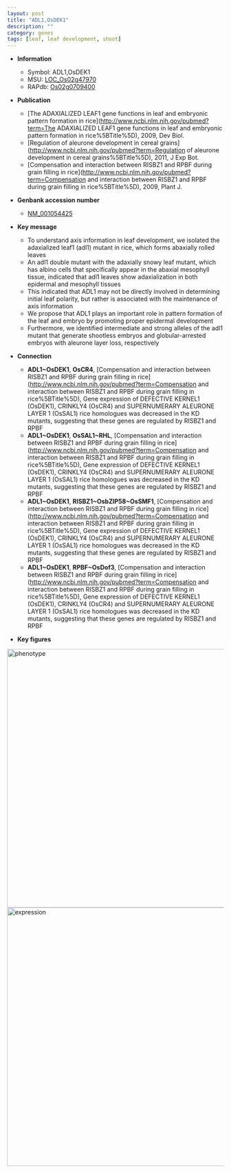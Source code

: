 ```yaml
---
layout: post
title: "ADL1,OsDEK1"
description: ""
category: genes
tags: [leaf, leaf development, shoot]
---
```


* **Information**  
    + Symbol: ADL1,OsDEK1  
    + MSU: [LOC_Os02g47970](http://rice.plantbiology.msu.edu/cgi-bin/ORF_infopage.cgi?orf=LOC_Os02g47970)  
    + RAPdb: [Os02g0709400](http://rapdb.dna.affrc.go.jp/viewer/gbrowse_details/irgsp1?name=Os02g0709400)  

* **Publication**  
    + [The ADAXIALIZED LEAF1 gene functions in leaf and embryonic pattern formation in rice](http://www.ncbi.nlm.nih.gov/pubmed?term=The ADAXIALIZED LEAF1 gene functions in leaf and embryonic pattern formation in rice%5BTitle%5D), 2009, Dev Biol.
    + [Regulation of aleurone development in cereal grains](http://www.ncbi.nlm.nih.gov/pubmed?term=Regulation of aleurone development in cereal grains%5BTitle%5D), 2011, J Exp Bot.
    + [Compensation and interaction between RISBZ1 and RPBF during grain filling in rice](http://www.ncbi.nlm.nih.gov/pubmed?term=Compensation and interaction between RISBZ1 and RPBF during grain filling in rice%5BTitle%5D), 2009, Plant J.

* **Genbank accession number**  
    + [NM_001054425](http://www.ncbi.nlm.nih.gov/nuccore/NM_001054425)

* **Key message**  
    + To understand axis information in leaf development, we isolated the adaxialized leaf1 (adl1) mutant in rice, which forms abaxially rolled leaves
    + An adl1 double mutant with the adaxially snowy leaf mutant, which has albino cells that specifically appear in the abaxial mesophyll tissue, indicated that adl1 leaves show adaxialization in both epidermal and mesophyll tissues
    + This indicated that ADL1 may not be directly involved in determining initial leaf polarity, but rather is associated with the maintenance of axis information
    + We propose that ADL1 plays an important role in pattern formation of the leaf and embryo by promoting proper epidermal development
    + Furthermore, we identified intermediate and strong alleles of the adl1 mutant that generate shootless embryos and globular-arrested embryos with aleurone layer loss, respectively

* **Connection**  
    + __ADL1~OsDEK1__, __OsCR4__, [Compensation and interaction between RISBZ1 and RPBF during grain filling in rice](http://www.ncbi.nlm.nih.gov/pubmed?term=Compensation and interaction between RISBZ1 and RPBF during grain filling in rice%5BTitle%5D), Gene expression of DEFECTIVE KERNEL1 (OsDEK1), CRINKLY4 (OsCR4) and SUPERNUMERARY ALEURONE LAYER 1 (OsSAL1) rice homologues was decreased in the KD mutants, suggesting that these genes are regulated by RISBZ1 and RPBF
    + __ADL1~OsDEK1__, __OsSAL1~RHL__, [Compensation and interaction between RISBZ1 and RPBF during grain filling in rice](http://www.ncbi.nlm.nih.gov/pubmed?term=Compensation and interaction between RISBZ1 and RPBF during grain filling in rice%5BTitle%5D), Gene expression of DEFECTIVE KERNEL1 (OsDEK1), CRINKLY4 (OsCR4) and SUPERNUMERARY ALEURONE LAYER 1 (OsSAL1) rice homologues was decreased in the KD mutants, suggesting that these genes are regulated by RISBZ1 and RPBF
    + __ADL1~OsDEK1__, __RISBZ1~OsbZIP58~OsSMF1__, [Compensation and interaction between RISBZ1 and RPBF during grain filling in rice](http://www.ncbi.nlm.nih.gov/pubmed?term=Compensation and interaction between RISBZ1 and RPBF during grain filling in rice%5BTitle%5D), Gene expression of DEFECTIVE KERNEL1 (OsDEK1), CRINKLY4 (OsCR4) and SUPERNUMERARY ALEURONE LAYER 1 (OsSAL1) rice homologues was decreased in the KD mutants, suggesting that these genes are regulated by RISBZ1 and RPBF
    + __ADL1~OsDEK1__, __RPBF~OsDof3__, [Compensation and interaction between RISBZ1 and RPBF during grain filling in rice](http://www.ncbi.nlm.nih.gov/pubmed?term=Compensation and interaction between RISBZ1 and RPBF during grain filling in rice%5BTitle%5D), Gene expression of DEFECTIVE KERNEL1 (OsDEK1), CRINKLY4 (OsCR4) and SUPERNUMERARY ALEURONE LAYER 1 (OsSAL1) rice homologues was decreased in the KD mutants, suggesting that these genes are regulated by RISBZ1 and RPBF

* **Key figures**  
<img src="http://funRiceGenes.github.io/images/ADL1.pheno.png" alt="phenotype"  style="width: 600px;"/>

<img src="http://funRiceGenes.github.io/images/ADL1.exp.png" alt="expression"  style="width: 600px;"/>



